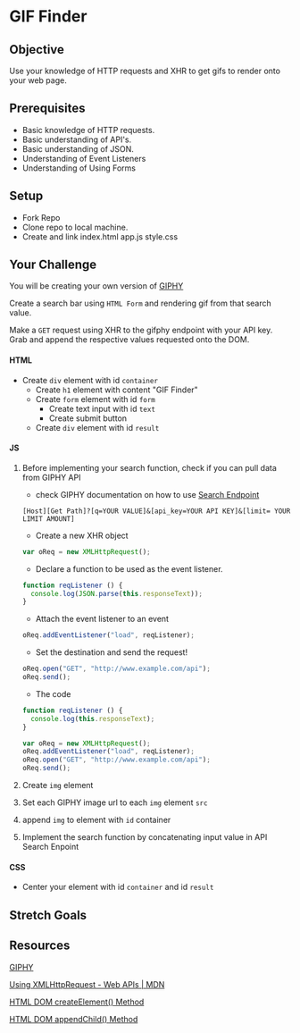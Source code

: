 # GIF Finder

## Objective

Use your knowledge of HTTP requests and XHR to get gifs to render onto your web page.

## Prerequisites

* Basic knowledge of HTTP requests.
* Basic understanding of API's.
* Basic understanding of JSON.
* Understanding of Event Listeners
* Understanding of Using Forms

## Setup

* Fork Repo
* Clone repo to local machine.
* Create and link index.html app.js style.css

## Your Challenge

You will be creating your own version of [GIPHY](https://giphy.com/)

Create a search bar using `HTML Form` and rendering gif from that search value. 

Make a `GET` request using XHR to the gifphy endpoint with your API key. Grab and append the respective values
requested onto the DOM.

#### HTML

- Create `div` element with id `container`
  - Create `h1` element with content "GIF Finder"
  - Create `form` element with id `form`
    - Create text input with id `text`
    - Create submit button
  - Create `div` element with id `result`
  
#### JS

1. Before implementing your search function, check if you can pull data from GIPHY API
  
    - check GIPHY documentation on how to use [Search Endpoint](https://developers.giphy.com/docs/)
    ```
    [Host][Get Path]?[q=YOUR VALUE]&[api_key=YOUR API KEY]&[limit= YOUR LIMIT AMOUNT]
    ```

    - Create a new XHR object
    ```js 
    var oReq = new XMLHttpRequest();
    ```
    - Declare a function to be used as the event listener.
    ```js
    function reqListener () {
      console.log(JSON.parse(this.responseText));
    }
    ```
    - Attach the event listener to an event
    ``` js
    oReq.addEventListener("load", reqListener);
    ```
    - Set the destination and send the request!
    ``` js
    oReq.open("GET", "http://www.example.com/api");
    oReq.send();
    ```
    - The code 
    ```js 
    function reqListener () {
      console.log(this.responseText);
    }

    var oReq = new XMLHttpRequest();
    oReq.addEventListener("load", reqListener);
    oReq.open("GET", "http://www.example.com/api");
    oReq.send();
    ```
  
2. Create `img` element 
3. Set each GIPHY image url to each `img` element `src`
4. append `img` to element with `id` container 
5. Implement the search function by concatenating input value in API Search Enpoint

#### CSS
  - Center your element with id `container` and id `result` 

## Stretch Goals

## Resources

[GIPHY](https://developers.giphy.com/docs/)

[Using XMLHttpRequest - Web APIs | MDN](https://developer.mozilla.org/en-US/docs/Web/API/XMLHttpRequest/Using_XMLHttpRequest)

[HTML DOM createElement() Method](https://www.w3schools.com/jsreaf/met_document_createelement.asp)

[HTML DOM appendChild() Method](https://www.w3schools.com/jsref/met_node_appendchild.asp)
